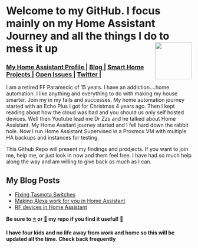# Welcome to my GitHub. I focus mainly on my Home Assistant Journey and all the things I do to mess it up <img src="https://user-images.githubusercontent.com/50278221/99838601-a2804900-2b26-11eb-8e4b-d2cb986ca9b1.png" width="100" height="100" align="right">
<p align="center">
<div align="left"><a name="menu"></a>
  <h3>
    <a href="https://github.com/RamonBell/my_ha_setup/">
      My Home Assistant Profile
    </a>
    <span> | </span>
    <a href="https://www.smarthomemedic.com/">
      Blog
    </a>
    <span> | </span>
    <a href="https://github.com/RamonBell/my_ha_setup/projects">
      Smart Home Projects
    </a>
    <span> | </span>
    <a href="https://github.com/RamonBell/my_ha_setup/issues">
      Open Issues
    </a>
    <span> | </span>
    <a href="https://twitter.com/RasBe9244">
      Twitter
    </a>
    <span> | </span>
  </h4>
</h1>
I am a retired FF Paramedic of 15 years. I have an addiction....home automation. I like anything and everything to do with making my house smarter. Join my in my fails and successes.
My home automation journey started with an Echo Plus I got for Christmas 4 years ago. Then I kept reading about how the cloud was bad and you should us only self hosted devices. Well then Youtube lead me Dr Zzs and he talked about Home Assistant. My Home Assitant journey started and I fell hard down the rabbit hole. Now I run Home Assistant Supervised in a Proxmox VM with multiple HA backups and instances for testing. 

This Github Repo will present my findings and prodjects. If you want to join me, help me, or just look in now and them feel free. I have had so much help along the way and am willing to give back as much as I can.

## My Blog Posts
<!-- BLOG-POST-LIST:START -->
- [Fixing Tasmota Switches](https://www.smarthomemedic.com/2020/09/case1-decreasing-wife-approval-points.html)
- [Making Alexa work for you in Home Assistant](https://www.smarthomemedic.com/2020/09/making-alexa-and-your-echo-devices-work.html)
- [RF devices in Home Assistant](https://www.smarthomemedic.com/2020/08/rf-devices-with-ha.html)
<!-- BLOG-POST-LIST:END -->

<p><strong>Be sure to <a href="#" title="star">⭐️</a> or <a href="#" title="fork">🔱</a> my repo if you find it useful! 🍻</strong></p>
<p><strong>I have four kids and no life away from work and home so this will be updated all the time. Check back frequently
<div align="center">
